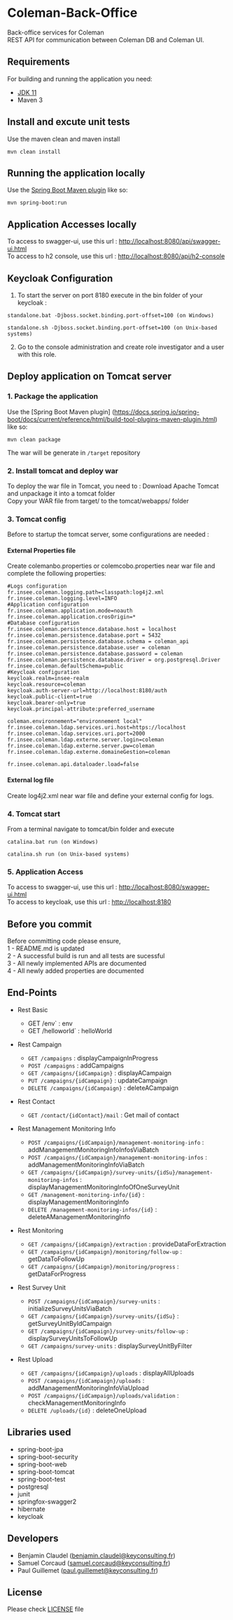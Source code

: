 # Coleman-Back-Office
Back-office services for Coleman  
REST API for communication between Coleman DB and Coleman UI.

## Requirements
For building and running the application you need:
- [JDK 11](https://jdk.java.net/archive/)
- Maven 3  

## Install and excute unit tests
Use the maven clean and maven install 
```shell
mvn clean install
```  

## Running the application locally
Use the [Spring Boot Maven plugin](https://docs.spring.io/spring-boot/docs/current/reference/html/build-tool-plugins-maven-plugin.html) like so:  
```shell
mvn spring-boot:run
```  

## Application Accesses locally
To access to swagger-ui, use this url : [http://localhost:8080/api/swagger-ui.html](http://localhost:8080/swagger-ui.html)  
To access to h2 console, use this url : [http://localhost:8080/api/h2-console](http://localhost:8080/api/h2-console)  


## Keycloak Configuration 
1. To start the server on port 8180 execute in the bin folder of your keycloak :
```shell
standalone.bat -Djboss.socket.binding.port-offset=100 (on Windows)

standalone.sh -Djboss.socket.binding.port-offset=100 (on Unix-based systems)
```  
2. Go to the console administration and create role investigator and a user with this role.

 
## Deploy application on Tomcat server
### 1. Package the application
Use the [Spring Boot Maven plugin]  (https://docs.spring.io/spring-boot/docs/current/reference/html/build-tool-plugins-maven-plugin.html) like so:  
```shell
mvn clean package
```  
The war will be generate in `/target` repository  

### 2. Install tomcat and deploy war
To deploy the war file in Tomcat, you need to : 
Download Apache Tomcat and unpackage it into a tomcat folder  
Copy your WAR file from target/ to the tomcat/webapps/ folder  

### 3. Tomcat config
Before to startup the tomcat server, some configurations are needed : 
 

#### External Properties file
Create colemanbo.properties or colemcobo.properties near war file and complete the following properties:  
```shell  
#Logs configuration
fr.insee.coleman.logging.path=classpath:log4j2.xml
fr.insee.coleman.logging.level=INFO
#Application configuration
fr.insee.coleman.application.mode=noauth
fr.insee.coleman.application.crosOrigin=*
#Database configuration
fr.insee.coleman.persistence.database.host = localhost
fr.insee.coleman.persistence.database.port = 5432
fr.insee.coleman.persistence.database.schema = coleman_api
fr.insee.coleman.persistence.database.user = coleman
fr.insee.coleman.persistence.database.password = coleman
fr.insee.coleman.persistence.database.driver = org.postgresql.Driver
fr.insee.coleman.defaultSchema=public
#Keycloak configuration
keycloak.realm=insee-realm
keycloak.resource=coleman
keycloak.auth-server-url=http://localhost:8180/auth
keycloak.public-client=true
keycloak.bearer-only=true
keycloak.principal-attribute:preferred_username

coleman.environnement="environnement local"
fr.insee.coleman.ldap.services.uri.host=https://localhost
fr.insee.coleman.ldap.services.uri.port=2000
fr.insee.coleman.ldap.externe.server.login=coleman
fr.insee.coleman.ldap.externe.server.pw=coleman
fr.insee.coleman.ldap.externe.domaineGestion=coleman
​
fr.insee.coleman.api.dataloader.load=false​
```

#### External log file
Create log4j2.xml near war file and define your  external config for logs.  

### 4. Tomcat start
From a terminal navigate to tomcat/bin folder and execute  
```shell
catalina.bat run (on Windows)
```  
```shell
catalina.sh run (on Unix-based systems)
```  

### 5. Application Access
To access to swagger-ui, use this url : [http://localhost:8080/swagger-ui.html](http://localhost:8080/swagger-ui.html)  
To access to keycloak, use this url : [http://localhost:8180](http://localhost:8180)  

## Before you commit
Before committing code please ensure,  
1 - README.md is updated  
2 - A successful build is run and all tests are sucessful  
3 - All newly implemented APIs are documented  
4 - All newly added properties are documented  

## End-Points
- Rest Basic
	- GET /env` : env
	- GET /helloworld` : helloWorld


- Rest Campaign
	- `GET /campaigns` : displayCampaignInProgress
	- `POST /campaigns` : addCampaigns
	- `GET /campaigns/{idCampaign}` : displayACampaign
	- `PUT /campaigns/{idCampaign}` : updateCampaign
	- `DELETE /campaigns/{idCampaign}` : deleteACampaign


- Rest Contact
	- `GET /contact/{idContact}/mail` : Get mail of contact


- Rest Management Monitoring Info
	- `POST /campaigns/{idCampaign}/management-monitoring-info` : addManagementMonitoringInfoInfosViaBatch
	- `POST /campaigns/{idCampaign}/management-monitoring-infos` : addManagementMonitoringInfoViaBatch
	- `GET /campaigns/{idCampaign}/survey-units/{idSu}/management-monitoring-infos` : displayManagementMonitoringInfoOfOneSurveyUnit
	- `GET /management-monitoring-info/{id}` : displayManagementMonitoringInfo
	- `DELETE /management-monitoring-infos/{id}` : deleteAManagementMonitoringInfo


- Rest Monitoring
	- `GET /campaigns/{idCampaign}/extraction` : provideDataForExtraction
	- `GET /campaigns/{idCampaign}/monitoring/follow-up` : getDataToFollowUp
	- `GET /campaigns/{idCampaign}/monitoring/progress` : getDataForProgress


- Rest Survey Unit
	- `POST /campaigns/{idCampaign}/survey-units` : initializeSurveyUnitsViaBatch
	- `GET /campaigns/{idCampaign}/survey-units/{idSu}` : getSurveyUnitByIdCampaign
	- `GET /campaigns/{idCampaign}/survey-units/follow-up` : displaySurveyUnitsToFollowUp
	- `GET /campaigns/survey-units` : displaySurveyUnitByFilter


- Rest Upload
	- `GET /campaigns/{idCampaign}/uploads` : displayAllUploads
	- `POST /campaigns/{idCampaign}/uploads` : addManagementMonitoringInfoViaUpload
	- `POST /campaigns/{idCampaign}/uploads/validation` : checkManagementMonitoringInfo
	- `DELETE /uploads/{id}` : deleteOneUpload

## Libraries used
- spring-boot-jpa
- spring-boot-security
- spring-boot-web
- spring-boot-tomcat
- spring-boot-test
- postgresql
- junit
- springfox-swagger2
- hibernate
- keycloak 

## Developers
- Benjamin Claudel (benjamin.claudel@keyconsulting.fr)
- Samuel Corcaud (samuel.corcaud@keyconsulting.fr)
- Paul Guillemet (paul.guillemet@keyconsulting.fr)

## License
Please check [LICENSE](https://github.com/InseeFr/Coleman-Back-Office/blob/master/LICENSE) file

